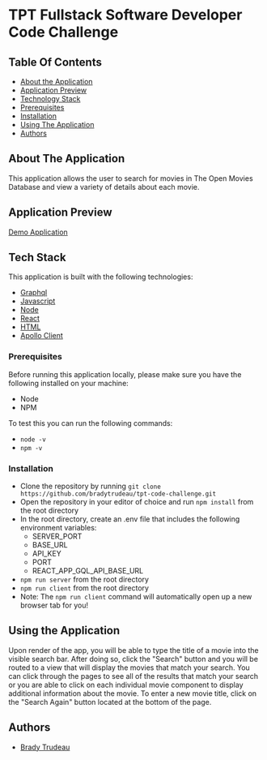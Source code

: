 # TPT Fullstack Software Developer Code Challenge

## Table Of Contents

- [About the Application](#about-the-application)
- [Application Preview](#application-preview)
- [Technology Stack](#tech-stack)
- [Prerequisites](#prerequisites)
- [Installation](#installation)
- [Using The Application](#using-the-application)
- [Authors](#authors)

## About The Application

This application allows the user to search for movies in The Open Movies Database and view a variety of details about each movie.

## Application Preview

[Demo Application](https://hidden-hamlet-87103.herokuapp.com/)

## Tech Stack

This application is built with the following technologies:

- [Graphql](https://graphql.org/)
- [Javascript](https://www.javascript.com/)
- [Node](https://nodejs.org/en)
- [React](https://react.dev/)
- [HTML](https://www.w3schools.com/html/)
- [Apollo Client](https://www.apollographql.com/docs/react/)

### Prerequisites

Before running this application locally, please make sure you have the following installed on your machine:

- Node
- NPM

To test this you can run the following commands:

- `node -v`
- `npm -v`

### Installation

- Clone the repository by running `git clone https://github.com/bradytrudeau/tpt-code-challenge.git`
- Open the repository in your editor of choice and run `npm install` from the root directory
- In the root directory, create an .env file that includes the following environment variables:
  - SERVER_PORT
  - BASE_URL
  - API_KEY
  - PORT
  - REACT_APP_GQL_API_BASE_URL
- `npm run server` from the root directory
- `npm run client` from the root directory
- Note: The `npm run client` command will automatically open up a new browser tab for you!

## Using the Application

Upon render of the app, you will be able to type the title of a movie into the visible search bar. After doing so, click the "Search" button and you will be routed to a view that will display the movies that match your search. You can click through the pages to see all of the results that match your search or you are able to click on each individual movie component to display additional information about the movie. To enter a new movie title, click on the "Search Again" button located at the bottom of the page.

## Authors

- [Brady Trudeau](bradytrudeau@gmail.com)

